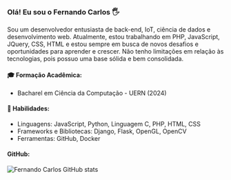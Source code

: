 ### Olá! Eu sou o Fernando Carlos 🖐️

Sou um desenvolvedor entusiasta de back-end, IoT, ciência de dados e desenvolvimento web. Atualmente, estou trabalhando em PHP, JavaScript, JQuery, CSS, HTML e estou sempre em busca de novos desafios e oportunidades para aprender e crescer. Não tenho limitações em relação às tecnologias, pois possuo uma base sólida e bem consolidada.

#### 🎓 Formação Acadêmica:

- Bacharel em Ciência da Computação - UERN (2024)

#### 🔧 Habilidades:

- Linguagens: JavaScript, Python, Linguagem C, PHP, HTML, CSS
- Frameworks e Bibliotecas: Django, Flask, OpenGL, OpenCV
- Ferramentas: GitHub, Docker

#### GitHub:

![Fernando Carlos GitHub stats](https://github-readme-stats.vercel.app/api?username=FernandoCVieira&show_icons=true&theme=dracula)
<!--
**FernandoCVieira/FernandoCVieira** is a ✨ _special_ ✨ repository because its `README.md` (this file) appears on your GitHub profile.

Here are some ideas to get you started:

- 🔭 I’m currently working on ...
- 🌱 I’m currently learning ...
- 👯 I’m looking to collaborate on ...
- 🤔 I’m looking for help with ...
- 💬 Ask me about ...
- 📫 How to reach me: ...
- 😄 Pronouns: ...
- ⚡ Fun fact: ...
-->
